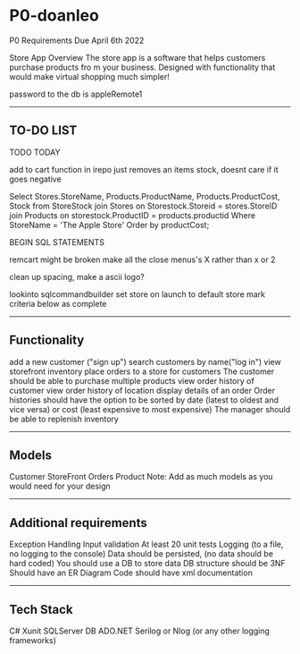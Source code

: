 # P0-doanleo
P0 Requirements Due April 6th 2022

Store App
Overview
The store app is a software that helps customers purchase products fro
m your business. Designed with functionality that would make virtual shopping much simpler!

password to the db is appleRemote1

------------
TO-DO LIST
------------


TODO TODAY

add to cart function in irepo just removes an items stock, doesnt care if it goes negative

Select Stores.StoreName, Products.ProductName, Products.ProductCost, Stock from StoreStock
join Stores on Storestock.Storeid = stores.StoreID
join Products on storestock.ProductID = products.productid
Where StoreName = 'The Apple Store'
Order by productCost;


BEGIN SQL STATEMENTS



remcart might be broken
make all the close menus's X rather than x or 2

clean up spacing,
make a ascii logo?


lookinto sqlcommandbuilder
    set store on launch to default store
mark criteria below as complete

------------
Functionality
------------
add a new customer ("sign up")
search customers by name("log in")
view storefront inventory
place orders to a store for customers
The customer should be able to purchase multiple products
view order history of customer
view order history of location
display details of an order
Order histories should have the option to be sorted by date (latest to oldest and vice versa) or cost (least expensive to most expensive)
The manager should be able to replenish inventory

------------
Models
------------
Customer
StoreFront
Orders
Product
Note: Add as much models as you would need for your design

------------
Additional requirements
------------
Exception Handling
Input validation
At least 20 unit tests
Logging (to a file, no logging to the console)
Data should be persisted, (no data should be hard coded)
You should use a DB to store data
DB structure should be 3NF
Should have an ER Diagram
Code should have xml documentation

------------
Tech Stack
------------
C#
Xunit
SQLServer DB
ADO.NET
Serilog or Nlog (or any other logging frameworks)
